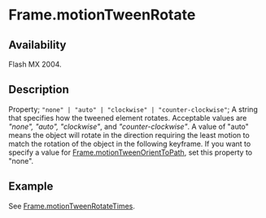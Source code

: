 # Frame.motionTweenRotate

## Availability

Flash MX 2004.

## Description

Property; `"none" | "auto" | "clockwise" | "counter-clockwise"`; A string that specifies how the tweened element rotates. Acceptable values are *"none", "auto", "clockwise"*, and *"counter-clockwise"*. A value of "auto" means the object will rotate in the direction requiring the least motion to match the rotation of the object in the following keyframe.
If you want to specify a value for [Frame.motionTweenOrientToPath](../Frame_object/Frame16.md), set this property to "none".

## Example

See [Frame.motionTweenRotateTimes](../Frame_object/Frame18.md).
